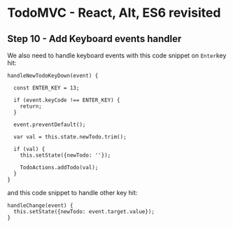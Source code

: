 
# TodoMVC - React, Alt, ES6 revisited


## Step 10 - Add Keyboard events handler

We also need to handle keyboard events with this code snippet on `Enter`key hit:

```
handleNewTodoKeyDown(event) {

  const ENTER_KEY = 13;

  if (event.keyCode !== ENTER_KEY) {
    return;
  }

  event.preventDefault();

  var val = this.state.newTodo.trim();

  if (val) {
    this.setState({newTodo: ''});

    TodoActions.addTodo(val);
  }
}
``` 

and this code snippet to handle other key hit:

``` 
handleChange(event) {
  this.setState({newTodo: event.target.value});
}
```


